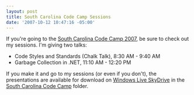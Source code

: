 ```yaml
---
layout: post
title: South Carolina Code Camp Sessions
date: '2007-10-12 10:47:16 -05:00'
---
```


If you're going to the [South Carolina Code Camp 2007](http://www.sccodecamp.com/), be sure to check out my sessions. I'm giving two talks:

*   Code Styles and Standards (Chalk Talk), 8:30 AM - 9:40 AM 
*   Garbage Collection in .NET, 11:10 AM - 12:20 PM 

If you make it and go to my sessions (or even if you don't), the presentations are available for download on [Windows Live SkyDrive](http://skydrive.live.com/) in the [South Carolina Code Camp](http://cid-93d618d639ec9651.skydrive.live.com/browse.aspx/Public/Code%20Camp/2007/South%20Carolina) folder.
